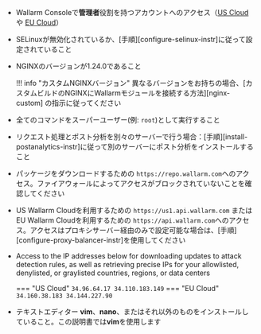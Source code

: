 * Wallarm Consoleで**管理者**役割を持つアカウントへのアクセス（[US Cloud](https://us1.my.wallarm.com/) や [EU Cloud](https://my.wallarm.com/)）
* SELinuxが無効化されているか、[手順][configure-selinux-instr]に従って設定されていること
* NGINXのバージョンが1.24.0であること

    !!! info "カスタムNGINXバージョン"
        異なるバージョンをお持ちの場合、[カスタムビルドのNGINXにWallarmモジュールを接続する方法][nginx-custom] の指示に従ってください
* 全てのコマンドをスーパーユーザー(例: `root`)として実行すること
* リクエスト処理とポスト分析を別々のサーバーで行う場合：[手順][install-postanalytics-instr]に従って別のサーバーにポスト分析をインストールすること
* パッケージをダウンロードするための `https://repo.wallarm.com`へのアクセス。ファイアウォールによってアクセスがブロックされていないことを確認してください
* US Wallarm Cloudを利用するための `https://us1.api.wallarm.com` または EU Wallarm Cloudを利用するための `https://api.wallarm.com`へのアクセス。アクセスはプロキシサーバー経由のみで設定可能な場合は、[手順][configure-proxy-balancer-instr]を使用してください
* Access to the IP addresses below for downloading updates to attack detection rules, as well as retrieving precise IPs for your allowlisted, denylisted, or graylisted countries, regions, or data centers

    === "US Cloud"
        ```
        34.96.64.17
        34.110.183.149
        ```
    === "EU Cloud"
        ```
        34.160.38.183
        34.144.227.90
        ```
* テキストエディター **vim**、**nano**、またはそれ以外のものをインストールしていること。この説明書では**vim**を使用します